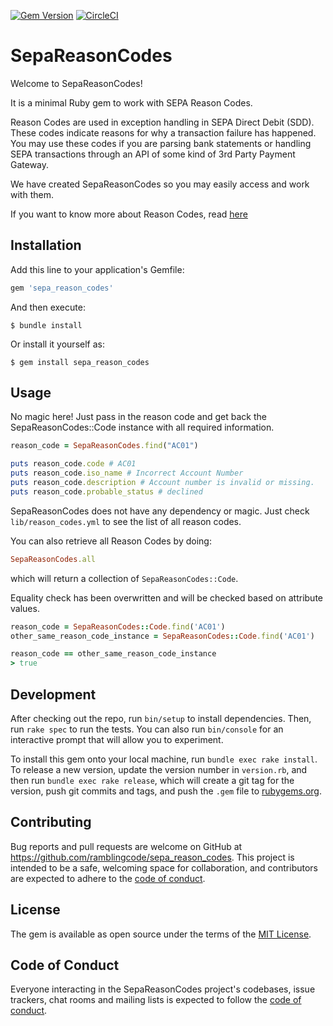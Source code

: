 [![Gem Version](https://badge.fury.io/rb/sepa_reason_codes.svg)](https://badge.fury.io/rb/sepa_reason_codes)
[![CircleCI](https://circleci.com/gh/ramblingcode/sepa-reason-codes.svg?style=svg)](https://circleci.com/gh/ramblingcode/sepa-reason-codes)

# SepaReasonCodes

Welcome to SepaReasonCodes!

It is a minimal Ruby gem to work with SEPA Reason Codes.

Reason Codes are used in exception handling in SEPA Direct Debit (SDD). These codes
indicate reasons for why a transaction failure has happened. You may use these codes if you are parsing bank statements or handling SEPA transactions through an API of some kind of 3rd Party Payment Gateway.

We have created SepaReasonCodes so you may easily access and work with them.

If you want to know more about Reason Codes, read [here](https://www.europeanpaymentscouncil.eu/sites/default/files/kb/file/2018-09/EPC173-14%20v4.1%20Guidance%20on%20Reason%20Codes%20for%20SDD%20R-transactions.pdf)

## Installation

Add this line to your application's Gemfile:

```ruby
gem 'sepa_reason_codes'
```

And then execute:

    $ bundle install

Or install it yourself as:

    $ gem install sepa_reason_codes

## Usage

No magic here! Just pass in the reason code and get back the SepaReasonCodes::Code instance with all required information.

```ruby
reason_code = SepaReasonCodes.find("AC01")

puts reason_code.code # AC01
puts reason_code.iso_name # Incorrect Account Number
puts reason_code.description # Account number is invalid or missing.
puts reason_code.probable_status # declined
```

SepaReasonCodes does not have any dependency or magic. Just check `lib/reason_codes.yml` to see the list of all reason codes.

You can also retrieve all Reason Codes by doing:

```ruby
SepaReasonCodes.all
```

which will return a collection of `SepaReasonCodes::Code`.

Equality check has been overwritten and will be checked based on
attribute values.

```ruby
reason_code = SepaReasonCodes::Code.find('AC01')
other_same_reason_code_instance = SepaReasonCodes::Code.find('AC01')

reason_code == other_same_reason_code_instance
> true
```

## Development

After checking out the repo, run `bin/setup` to install dependencies. Then, run `rake spec` to run the tests. You can also run `bin/console` for an interactive prompt that will allow you to experiment.

To install this gem onto your local machine, run `bundle exec rake install`. To release a new version, update the version number in `version.rb`, and then run `bundle exec rake release`, which will create a git tag for the version, push git commits and tags, and push the `.gem` file to [rubygems.org](https://rubygems.org).

## Contributing

Bug reports and pull requests are welcome on GitHub at https://github.com/ramblingcode/sepa_reason_codes. This project is intended to be a safe, welcoming space for collaboration, and contributors are expected to adhere to the [code of conduct](https://github.com/ramblingcode/sepa_reason_codes/blob/master/CODE_OF_CONDUCT.md).


## License

The gem is available as open source under the terms of the [MIT License](https://opensource.org/licenses/MIT).

## Code of Conduct

Everyone interacting in the SepaReasonCodes project's codebases, issue trackers, chat rooms and mailing lists is expected to follow the [code of conduct](https://github.com/[USERNAME]/sepa_reason_codes/blob/master/CODE_OF_CONDUCT.md).
